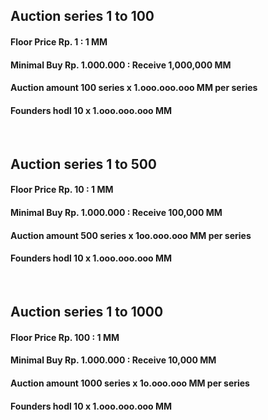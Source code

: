 ##    Auction series 1 to 100
####  Floor Price Rp. 1 : 1 MM
####  Minimal Buy Rp. 1.000.000 : Receive 1,000,000 MM
####  Auction amount 100 series x 1.ooo.ooo.ooo MM per series
####  Founders hodl 10 x 1.ooo.ooo.ooo MM


<br />


##    Auction series 1 to 500
####  Floor Price Rp. 10 : 1 MM
####  Minimal Buy Rp. 1.000.000 : Receive 100,000 MM
####  Auction amount 500 series x 1oo.ooo.ooo MM per series
####  Founders hodl 10 x 1.ooo.ooo.ooo MM


<br />


##    Auction series 1 to 1000
####  Floor Price Rp. 100 : 1 MM
####  Minimal Buy Rp. 1.000.000 : Receive 10,000 MM
####  Auction amount 1000 series x 1o.ooo.ooo MM per series
####  Founders hodl 10 x 1.ooo.ooo.ooo MM

